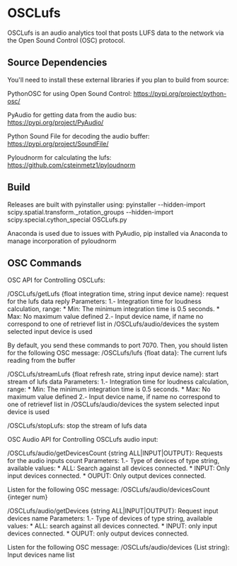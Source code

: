 # OSCLufs
OSCLufs is an audio analytics tool that posts LUFS data to the network via the Open Sound Control (OSC) protocol. 

## Source Dependencies
You'll need to install these external libraries if you plan to build from source:

PythonOSC for using Open Sound Control: https://pypi.org/project/python-osc/

PyAudio for getting data from the audio bus: https://pypi.org/project/PyAudio/

Python Sound File for decoding the audio buffer: https://pypi.org/project/SoundFile/

Pyloudnorm for calculating the lufs: https://github.com/csteinmetz1/pyloudnorm

## Build
Releases are built with pyinstaller using: pyinstaller --hidden-import scipy.spatial.transform._rotation_groups --hidden-import scipy.special.cython_special OSCLufs.py

Anaconda is used due to issues with PyAudio, pip installed via Anaconda to manage incorporation of pyloudnorm

## OSC Commands

OSC API for Controlling OSCLufs:

/OSCLufs/getLufs {float integration time, string input device name}: request for the lufs data reply
Parameters:
    1.- Integration time for loudness calculation, range:
        * Min: The minimum integration time is 0.5 seconds.
        * Max: No maximum value defined
    2.- Input device name, if name no correspond to one of retrievef list in /OSCLufs/audio/devices
        the system selected input device is used

By default, you send these commands to port 7070. Then, you should listen for the following OSC message:
/OSCLufs/lufs {float data}: The current lufs reading from the buffer

/OSCLufs/streamLufs {float refresh rate, string input device name}: start stream of lufs data
Parameters:
    1.- Integration time for loudness calculation, range:
        * Min: The minimum integration time is 0.5 seconds.
        * Max: No maximum value defined
    2.- Input device name, if name no correspond to one of retrievef list in /OSCLufs/audio/devices
        the system selected input device is used

/OSCLufs/stopLufs: stop the stream of lufs data

OSC Audio API for Controlling OSCLufs audio input:

/OSCLufs/audio/getDevicesCount {string ALL|INPUT|OUTPUT}: Requests for the audio inputs count
Parameters:
    1.- Type of devices of type string, available values:
        * ALL: Search against all devices connected.
        * INPUT: Only input devices connected.
        * OUPUT: Only output devices connected.

Listen for the following OSC message:
/OSCLufs/audio/devicesCount {integer num}

/OSCLufs/audio/getDevices {string ALL|INPUT|OUTPUT}: Request input devices name
Parameters:
    1.- Type of devices of type string, available values:
        * ALL: search against all devices connected.
        * INPUT: only input devices connected.
        * OUPUT: only output devices connected.

Listen for the following OSC message:
/OSCLufs/audio/devices {List string}: Input devices name list